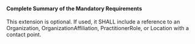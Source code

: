 #### Complete Summary of the Mandatory Requirements

This extension is optional. If used, it SHALL include a reference to an Organization, OrganizationAffiliation, PractitionerRole, or Location with a contact point.